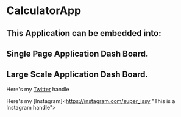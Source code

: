 # CalculatorApp

## This Application can be embedded into: ##

## Single Page Application Dash Board. ##

## Large Scale Application Dash Board. ##

Here's my [Twitter][1] handle 

Here's my [Instagram]<https://instagram.com/super_issy "This is a Instagram handle">

[1]: https://twitter.com/oluwaseun_musa
